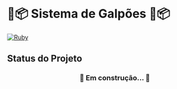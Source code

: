 # 🏬📦 Sistema de Galpões 🏬📦

[![Ruby](https://badgen.net/badge/icon/ruby?icon=ruby&label)](https://www.ruby-lang.org/pt/)

## Status do Projeto <a name='status-do-projeto'></a><h3 style='text-align: center;'> 🚧 Em construção... 🚧</h3>
